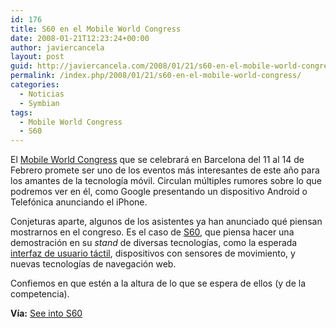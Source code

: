 ```yaml
---
id: 176
title: S60 en el Mobile World Congress
date: 2008-01-21T12:23:24+00:00
author: javiercancela
layout: post
guid: http://javiercancela.com/2008/01/21/s60-en-el-mobile-world-congress/
permalink: /index.php/2008/01/21/s60-en-el-mobile-world-congress/
categories:
  - Noticias
  - Symbian
tags:
  - Mobile World Congress
  - S60
---
```

El [Mobile World Congress](http://www.mobileworldcongress.com/ "www.mobileworldcongress.com") que se celebrará en Barcelona del 11 al 14 de Febrero promete ser uno de los eventos más interesantes de este año para los amantes de la tecnología móvil. Circulan múltiples rumores sobre lo que podremos ver en él, como Google presentando un dispositivo Android o Telefónica anunciando el iPhone.

Conjeturas aparte, algunos de los asistentes ya han anunciado qué piensan mostrarnos en el congreso. Es el caso de [S60](http://www.s60.com "www.s60.com"), que piensa hacer una demostración en su _stand_ de diversas tecnologías, como la esperada [interfaz de usuario táctil](http://www.s60.com/business/productinfo/userexperience/ueinnovations "www.s60.com/business/productinfo/userexperience/ueinnovations"), dispositivos con sensores de movimiento, y nuevas tecnologías de navegación web.

Confiemos en que estén a la altura de lo que se espera de ellos (y de la competencia).

 **Vía:** [See into S60](http://blogs.s60.com/seeintos60/2008/01/s60_mobile_world_congress_barc.html "S60 @ Mobile World Congress Barcelona")
